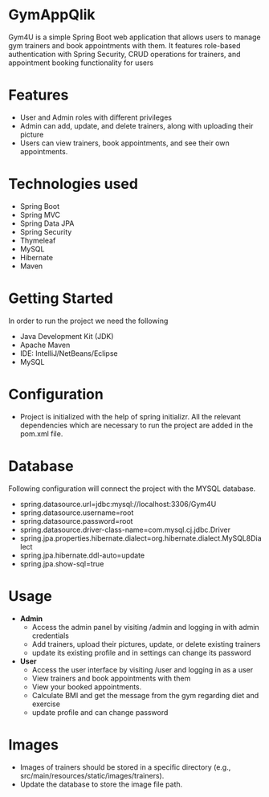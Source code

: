 # GymAppQlik
 Gym4U is a simple Spring Boot web application that allows users to manage gym trainers and book appointments with them. It features role-based authentication with Spring Security, CRUD operations for trainers, and appointment booking functionality for users
# Features
- User and Admin roles with different privileges
- Admin can add, update, and delete trainers, along with uploading their picture
- Users can view trainers, book appointments, and see their own appointments.
# Technologies used
- Spring Boot
- Spring MVC
- Spring Data JPA
- Spring Security
- Thymeleaf
- MySQL
- Hibernate
- Maven
# Getting Started
In order to run the project we need the following
- Java Development Kit (JDK)
- Apache Maven
- IDE: IntelliJ/NetBeans/Eclipse
- MySQL
# Configuration
- Project is initialized with the help of spring initializr. All the relevant dependencies which are necessary to run the project are added in the pom.xml file.
# Database
Following configuration will connect the project with the MYSQL database.
- spring.datasource.url=jdbc:mysql://localhost:3306/Gym4U
- spring.datasource.username=root
- spring.datasource.password=root
- spring.datasource.driver-class-name=com.mysql.cj.jdbc.Driver
- spring.jpa.properties.hibernate.dialect=org.hibernate.dialect.MySQL8Dialect
- spring.jpa.hibernate.ddl-auto=update
- spring.jpa.show-sql=true
# Usage
- **Admin**
  - Access the admin panel by visiting /admin and logging in with admin credentials
  - Add trainers, upload their pictures, update, or delete existing trainers
  - update its existing profile and in settings can change its password
- **User**
  - Access the user interface by visiting /user and logging in as a user
  - View trainers and book appointments with them
  - View your booked appointments.
  - Calculate BMI and get the message from the gym regarding diet and exercise
  - update profile and can change password
# Images
- Images of trainers should be stored in a specific directory (e.g., src/main/resources/static/images/trainers).
- Update the database to store the image file path.


